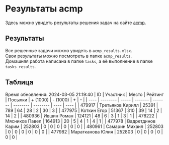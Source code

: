 # Результаты acmp
Здесь можно увидеть результаты решения задач на сайте [acmp](https://acmp.ru). 

## Результаты
Все решенные задачи можно увидеть в `acmp_results.xlsx`.   
Свои результаты можно посмотреть в папке `acmp_results`.  
Домашняя работа написана в папке `tasks`, а её выполнение в папке `tasks_results`.

## Таблица
Время обновления: 2024-03-05 21:19:40
| ID   | Участник | Место | Рейтинг | Посылки | + (1000) | - (1000) | +    | -    |
| ---- | -------- | ----- | ------- | ------- | -------- | -------- | ---- | ---- |
| 479917 | Третьяков Кирилл | 25391 | 789 | 64 | 28 | 2 | 30 | 3 |
| 477975 | Коткин Егор | 51367 | 310 | 39 | 14 | 2 | 14 | 2 |
| 480936 | Ившин Роман | 124121 | 48 | 6 | 3 | 1 | 3 | 1 |
| 478222 | Мясников Павел | 164913 | 20 | 5 | 4 | 1 | 4 | 1 |
| 477978 | Вадретдинов Карим | 252803 | 0 | 0 | 0 | 0 | 0 | 0 |
| 480961 | Самарин Михаил | 252803 | 0 | 0 | 0 | 0 | 0 | 0 |
| 477982 | Маратканова Юлия | 252803 | 0 | 0 | 0 | 0 | 0 | 0 |

